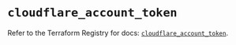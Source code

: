 # `cloudflare_account_token`

Refer to the Terraform Registry for docs: [`cloudflare_account_token`](https://registry.terraform.io/providers/cloudflare/cloudflare/5.7.1/docs/resources/account_token).
